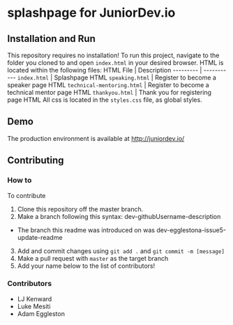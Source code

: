 # splashpage for JuniorDev.io


## Installation and Run

This repository requires no installation! To run this project, navigate to the folder you cloned to and open ```index.html``` in your desired browser.
HTML is located within the following files:
HTML File | Description
--------- | -----------
 ```index.html``` | Splashpage HTML
 ```speaking.html``` | Register to become a speaker page HTML
 ```technical-mentoring.html``` | Register to become a technical mentor page HTML
 ```thankyou.html``` | Thank you for registering page HTML
 All css is located in the ```styles.css``` file, as global styles.

## Demo

The production environment is available at http://juniordev.io/

## Contributing

### How to

To contribute
1. Clone this repository off the master branch.
2. Make a branch following this syntax: dev-githubUsername-description
  * The branch this readme was introduced on was dev-egglestona-issue5-update-readme
3. Add and commit changes using ```git add .``` and ```git commit -m [message]```
4. Make a pull request with ```master``` as the target branch
5. Add your name below to the list of contributors!

### Contributors

* LJ Kenward
* Luke Mesiti
* Adam Eggleston
